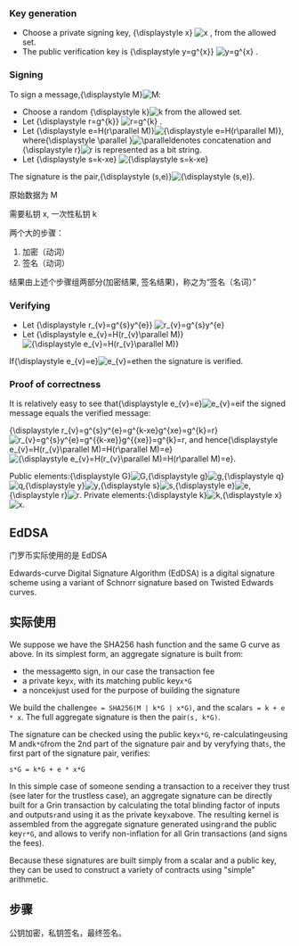 ### Key generation

* Choose a private signing key,
  {\displaystyle x}
  ![](https://wikimedia.org/api/rest_v1/media/math/render/svg/87f9e315fd7e2ba406057a97300593c4802b53e4 "x")
  , from the allowed set.
* The public verification key is
  {\displaystyle y=g^{x}}
  ![](https://wikimedia.org/api/rest_v1/media/math/render/svg/17b22b27d70b22f48d2a943d8a05c5fd5a32a095 "y=g^{x}")
  .

### Signing

To sign a message,{\displaystyle M}![](https://wikimedia.org/api/rest_v1/media/math/render/svg/f82cade9898ced02fdd08712e5f0c0151758a0dd "M"):

* Choose a random {\displaystyle k}![](https://wikimedia.org/api/rest_v1/media/math/render/svg/c3c9a2c7b599b37105512c5d570edc034056dd40 "k") from the allowed set.
* Let {\displaystyle r=g^{k}} ![](https://wikimedia.org/api/rest_v1/media/math/render/svg/697f3df97cd0e1b124262f7f27684f43da3959a7 "r=g^{k}")
  .
* Let {\displaystyle e=H\(r\parallel M\)}![](https://wikimedia.org/api/rest_v1/media/math/render/svg/38dde48a22ba356e8ed549d28fb43d732f667a04 "{\displaystyle e=H\(r\parallel M\)}"), where{\displaystyle \parallel }![](https://wikimedia.org/api/rest_v1/media/math/render/svg/66ed42f2e3eab99383c61f27773eba258aefeaac "\parallel ")denotes concatenation and {\displaystyle r}![](https://wikimedia.org/api/rest_v1/media/math/render/svg/0d1ecb613aa2984f0576f70f86650b7c2a132538 "r") is represented as a bit string.
* Let {\displaystyle s=k-xe} ![](https://wikimedia.org/api/rest_v1/media/math/render/svg/892b424a8a5f7e14c82ee68813ce8510a0769042 "{\displaystyle s=k-xe}")

The signature is the pair,{\displaystyle \(s,e\)}![](https://wikimedia.org/api/rest_v1/media/math/render/svg/0bf13ceb863a186059314683df30eec27cd9ff2b "{\displaystyle \(s,e\)}").

原始数据为 M

需要私钥 x, 一次性私钥 k

两个大的步骤：

1. 加密（动词）
2. 签名（动词）

结果由上述个步骤组两部分\(加密结果, 签名结果\)，称之为“签名（名词）”

### Verifying

* Let
  {\displaystyle r\_{v}=g^{s}y^{e}}
  ![](https://wikimedia.org/api/rest_v1/media/math/render/svg/efe28cb691665238f37826576e40b4d60360bc67 "r\_{v}=g^{s}y^{e}")
* Let
  {\displaystyle e\_{v}=H\(r\_{v}\parallel M\)}
  ![](https://wikimedia.org/api/rest_v1/media/math/render/svg/76d9ecdb41f28f61799fdf7151ed1da18e373100 "{\displaystyle e\_{v}=H\(r\_{v}\parallel M\)}")

If{\displaystyle e\_{v}=e}![](https://wikimedia.org/api/rest_v1/media/math/render/svg/b435bf8daf143afe11896063ea6573a8749c4bf6 "e\_{v}=e")then the signature is verified.

### Proof of correctness

It is relatively easy to see that{\displaystyle e\_{v}=e}![](https://wikimedia.org/api/rest_v1/media/math/render/svg/b435bf8daf143afe11896063ea6573a8749c4bf6 "e\_{v}=e")if the signed message equals the verified message:

{\displaystyle r\_{v}=g^{s}y^{e}=g^{k-xe}g^{xe}=g^{k}=r}![](https://wikimedia.org/api/rest_v1/media/math/render/svg/f935ad3fa54c3436d2406314571514afe5d5346c "r\_{v}=g^{s}y^{e}=g^{{k-xe}}g^{{xe}}=g^{k}=r"), and hence{\displaystyle e\_{v}=H\(r\_{v}\parallel M\)=H\(r\parallel M\)=e}![](https://wikimedia.org/api/rest_v1/media/math/render/svg/f4b967799e69b1478ab53de05acc468f61e217e8 "{\displaystyle e\_{v}=H\(r\_{v}\parallel M\)=H\(r\parallel M\)=e}").

Public elements:{\displaystyle G}![](https://wikimedia.org/api/rest_v1/media/math/render/svg/f5f3c8921a3b352de45446a6789b104458c9f90b "G"),{\displaystyle g}![](https://wikimedia.org/api/rest_v1/media/math/render/svg/d3556280e66fe2c0d0140df20935a6f057381d77 "g"),{\displaystyle q}![](https://wikimedia.org/api/rest_v1/media/math/render/svg/06809d64fa7c817ffc7e323f85997f783dbdf71d "q"),{\displaystyle y}![](https://wikimedia.org/api/rest_v1/media/math/render/svg/b8a6208ec717213d4317e666f1ae872e00620a0d "y"),{\displaystyle s}![](https://wikimedia.org/api/rest_v1/media/math/render/svg/01d131dfd7673938b947072a13a9744fe997e632 "s"),{\displaystyle e}![](https://wikimedia.org/api/rest_v1/media/math/render/svg/cd253103f0876afc68ebead27a5aa9867d927467 "e"),{\displaystyle r}![](https://wikimedia.org/api/rest_v1/media/math/render/svg/0d1ecb613aa2984f0576f70f86650b7c2a132538 "r"). Private elements:{\displaystyle k}![](https://wikimedia.org/api/rest_v1/media/math/render/svg/c3c9a2c7b599b37105512c5d570edc034056dd40 "k"),{\displaystyle x}![](https://wikimedia.org/api/rest_v1/media/math/render/svg/87f9e315fd7e2ba406057a97300593c4802b53e4 "x").

## EdDSA

门罗币实际使用的是 EdDSA

Edwards-curve Digital Signature Algorithm \(EdDSA\) is a digital signature scheme using a variant of Schnorr signature based on Twisted Edwards curves.

## 实际使用

We suppose we have the SHA256 hash function and the same G curve as above. In its simplest form, an aggregate signature is built from:

* the message`M`to sign, in our case the transaction fee
* a private key`x`, with its matching public key`x*G`
* a nonce`k`just used for the purpose of building the signature

We build the challenge`e = SHA256(M | k*G | x*G)`, and the scalar`s = k + e * x`. The full aggregate signature is then the pair`(s, k*G)`.

The signature can be checked using the public key`x*G`, re-calculating`e`using M and`k*G`from the 2nd part of the signature pair and by veryfying that`s`, the first part of the signature pair, verifies:

```
s*G = k*G + e * x*G
```

In this simple case of someone sending a transaction to a receiver they trust \(see later for the trustless case\), an aggregate signature can be directly built for a Grin transaction by calculating the total blinding factor of inputs and outputs`r`and using it as the private key`x`above. The resulting kernel is assembled from the aggregate signature generated using`r`and the public key`r*G`, and allows to verify non-inflation for all Grin transactions \(and signs the fees\).

Because these signatures are built simply from a scalar and a public key, they can be used to construct a variety of contracts using "simple" arithmetic.

## 步骤

公钥加密，私钥签名，最终签名。

